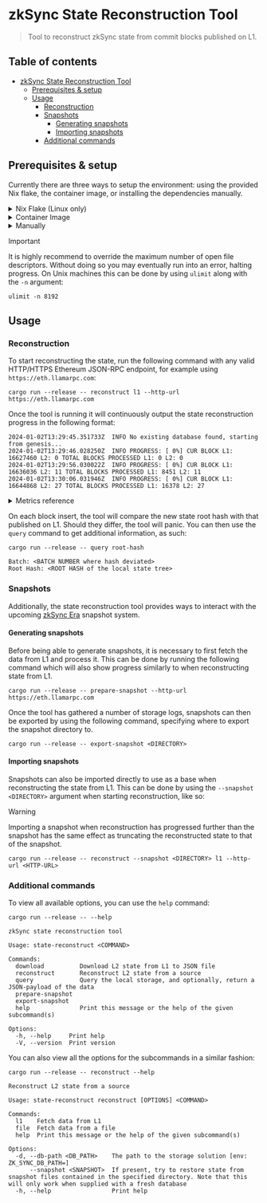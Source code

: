 # zkSync State Reconstruction Tool

> Tool to reconstruct zkSync state from commit blocks published on L1.

## Table of contents

<!--toc:start-->
- [zkSync State Reconstruction Tool](#zksync-state-reconstruction-tool)
  - [Prerequisites & setup](#prerequisites--setup)
  - [Usage](#usage)
    - [Reconstruction](#reconstruction)
    - [Snapshots](#snapshots)
      - [Generating snapshots](#generating-snapshots)
      - [Importing snapshots](#importing-snapshots)
    - [Additional commands](#additional-commands)
<!--toc:end-->

## Prerequisites & setup

Currently there are three ways to setup the environment: using the provided Nix flake, the container image, or installing the dependencies manually.

<details>
<summary>Nix Flake (Linux only)</summary>

To use the supplied Nix development environment you need to have Nix installed. This can be done by following the official instructions <a href="https://nixos.org/download.html">here</a>.   <br><br>

Once Nix is installed, the development environment can be activated via the following command:

```nix
nix develop --experimental-features 'nix-command flakes'
```

If you instead want to permanently enable the experimental flakes feature, you can do so by following the instructions detailed <a href="https://nixos.wiki/wiki/Flakes">here</a>. The environment can then be activated via:

```nix
nix develop
```

</details>

<details>
<summary>Container Image</summary>
To build the container image, use:
<br><br>

```fish
podman build -t state-reconstruction:latest .
```

And, to run it with `podman`, please use:

```fish
podman run -it state-reconstruction:latest
```

</details>

<details>
<summary>Manually</summary>
This tool is written in nightly Rust; you can install Rust by following the official instructions <a href="https://www.rust-lang.org/learn/get-started">here</a>, and then running the following command to switch to the nightly toolchain:
<br><br>

```fish
rustup toolchain install nightly
```

You also need to have `protobuf`, version `3.20` or above, installed and accessible via `PATH`. Use your preferred package manager to do this. For example, using brew:

```fish
brew install protobuf
```

</details>

> [!IMPORTANT]
> It is highly recommend to override the maximum number of open file descriptors. Without doing so you may eventually run into an error, halting progress. On Unix machines this can be done by using `ulimit` along with the `-n` argument:
>
> ```fish
> ulimit -n 8192
> ```

## Usage

### Reconstruction

To start reconstructing the state, run the following command with any valid HTTP/HTTPS Ethereum JSON-RPC endpoint, for example using `https://eth.llamarpc.com`:

```fish
cargo run --release -- reconstruct l1 --http-url https://eth.llamarpc.com
```

Once the tool is running it will continuously output the state reconstruction progress in the following format:

```fish
2024-01-02T13:29:45.351733Z  INFO No existing database found, starting from genesis...
2024-01-02T13:29:46.028250Z  INFO PROGRESS: [ 0%] CUR BLOCK L1: 16627460 L2: 0 TOTAL BLOCKS PROCESSED L1: 0 L2: 0
2024-01-02T13:29:56.030022Z  INFO PROGRESS: [ 0%] CUR BLOCK L1: 16636036 L2: 11 TOTAL BLOCKS PROCESSED L1: 8451 L2: 11
2024-01-02T13:30:06.031946Z  INFO PROGRESS: [ 0%] CUR BLOCK L1: 16644868 L2: 27 TOTAL BLOCKS PROCESSED L1: 16378 L2: 27
```

<details>
<summary>Metrics reference</summary>

- `CUR BLOCK`: The last block height that was processed.
- `TOTAL BLOCKS PROCESSED`: The total number of blocks that has been processed since starting.

</details>

On each block insert, the tool will compare the new state root hash with that published on L1. Should they differ, the tool will panic. You can then use the `query` command to get additional information, as such:

```fish
cargo run --release -- query root-hash

Batch: <BATCH NUMBER where hash deviated>
Root Hash: <ROOT HASH of the local state tree>
```

### Snapshots

Additionally, the state reconstruction tool provides ways to interact with the upcoming [zkSync Era](https://github.com/matter-labs/zksync-era) snapshot system.

#### Generating snapshots

Before being able to generate snapshots, it is necessary to first fetch the data from L1 and process it. This can be done by running the following command which will also show progress similarly to when reconstructing state from L1.

```fish
cargo run --release -- prepare-snapshot --http-url https://eth.llamarpc.com
```

Once the tool has gathered a number of storage logs, snapshots can then be exported by using the following command, specifying where to export the snapshot directory to.

```fish
cargo run --release -- export-snapshot <DIRECTORY>
```

#### Importing snapshots

Snapshots can also be imported directly to use as a base when reconstructing the state from L1. This can be done by using the `--snapshot <DIRECTORY>` argument when starting reconstruction, like so:

> [!WARNING]
> Importing a snapshot when reconstruction has progressed further than the snapshot has the same effect as truncating the reconstructed state to that of the snapshot.

```fish
cargo run --release -- reconstruct --snapshot <DIRECTORY> l1 --http-url <HTTP-URL>
```

### Additional commands

To view all available options, you can use the `help` command:

```fish
cargo run --release -- --help

zkSync state reconstruction tool

Usage: state-reconstruct <COMMAND>

Commands:
  download          Download L2 state from L1 to JSON file
  reconstruct       Reconstruct L2 state from a source
  query             Query the local storage, and optionally, return a JSON-payload of the data
  prepare-snapshot
  export-snapshot
  help              Print this message or the help of the given subcommand(s)

Options:
  -h, --help     Print help
  -V, --version  Print version
```

You can also view all the options for the subcommands in a similar fashion:

```fish
cargo run --release -- reconstruct --help

Reconstruct L2 state from a source

Usage: state-reconstruct reconstruct [OPTIONS] <COMMAND>

Commands:
  l1    Fetch data from L1
  file  Fetch data from a file
  help  Print this message or the help of the given subcommand(s)

Options:
  -d, --db-path <DB_PATH>    The path to the storage solution [env: ZK_SYNC_DB_PATH=]
      --snapshot <SNAPSHOT>  If present, try to restore state from snapshot files contained in the specified directory. Note that this will only work when supplied with a fresh database
  -h, --help                 Print help
```
